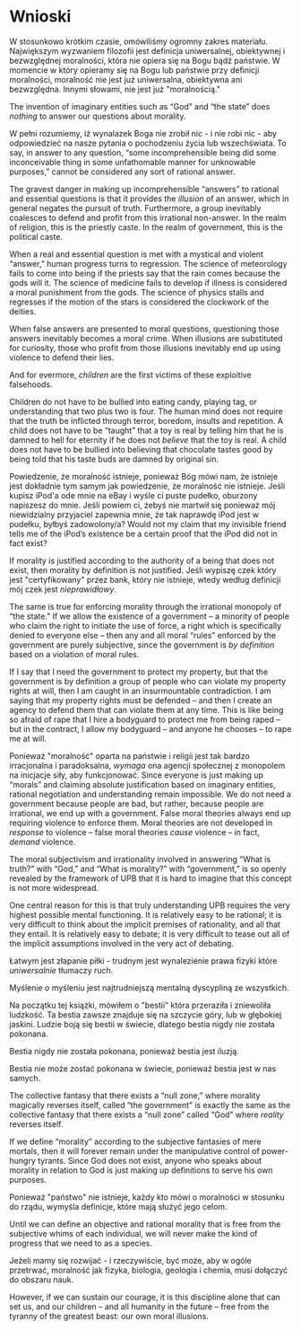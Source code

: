 # Wnioski

W stosunkowo krótkim czasie, omówiliśmy ogromny zakres materiału. Największym wyzwaniem filozofii jest definicja uniwersalnej, obiektywnej i bezwzględnej moralności, która nie opiera się na Bogu bądź państwie. W momencie w który opieramy się na Bogu lub państwie przy definicji moralności, moralność nie jest już uniwersalna, obiektywna ani bezwzględna. Innymi słowami, nie jest już "moralnością."

The invention of imaginary entities such as “God” and “the state” does *nothing* to answer our questions about morality.

W pełni rozumiemy, iż wynalazek Boga nie zrobił nic - i nie robi nic - aby odpowiedzieć na nasze pytania o pochodzeniu życia lub wszechświata. To say, in answer to any question, “some incomprehensible being did some inconceivable thing in some unfathomable manner for unknowable purposes,” cannot be considered any sort of rational answer.

The gravest danger in making up incomprehensible “answers” to rational and essential questions is that it provides the *illusion* of an answer, which in general negates the pursuit of truth. Furthermore, a group inevitably coalesces to defend and profit from this irrational non-answer. In the realm of religion, this is the priestly caste. In the realm of government, this is the political caste.

When a real and essential question is met with a mystical and violent “answer,” human progress turns to regression. The science of meteorology fails to come into being if the priests say that the rain comes because the gods will it. The science of medicine fails to develop if illness is considered a moral punishment from the gods. The science of physics stalls and regresses if the motion of the stars is considered the clockwork of the deities.

When false answers are presented to moral questions, questioning those answers inevitably becomes a moral crime. When illusions are substituted for curiosity, those who profit from those illusions inevitably end up using violence to defend their lies.

And for evermore, *children* are the first victims of these exploitive falsehoods.

Children do not have to be bullied into eating candy, playing tag, or understanding that two plus two is four. The human mind does not require that the truth be inflicted through terror, boredom, insults and repetition. A child does not have to be “taught” that a toy is real by telling him that he is damned to hell for eternity if he does not *believe* that the toy is real. A child does not have to be bullied into believing that chocolate tastes good by being told that his taste buds are damned by original sin.

Powiedzenie, że moralność istnieje, ponieważ Bóg mówi nam, że istnieje jest dokładnie tym samym jak powiedzenie, że moralność nie istnieje. Jeśli kupisz iPod'a ode mnie na eBay i wyśle ci puste pudełko, oburzony napiszesz do mnie. Jeśli powiem ci, żebyś nie martwił się ponieważ mój niewidzialny przyjaciel zapewnia mnie, że tak naprawdę iPod jest w pudełku, byłbyś zadowolony/a? Would not my claim that my invisible friend tells me of the iPod’s existence be a certain proof that the iPod did not in fact exist?

If morality is justified according to the authority of a being that does not exist, then morality by definition is not justified. Jeśli wypiszę czek który jest "certyfikowany" przez bank, który nie istnieje, wtedy według definicji mój czek jest *nieprawidłowy*.

The same is true for enforcing morality through the irrational monopoly of “the state.” If we allow the existence of a government – a minority of people who claim the right to initiate the use of force, a right which is specifically denied to everyone else – then any and all moral “rules” enforced by the government are purely subjective, since the government is *by definition* based on a violation of moral rules.

If I say that I need the government to protect my property, but that the government is by definition a group of people who can violate my property rights at will, then I am caught in an insurmountable contradiction. I am saying that my property rights must be defended – and then I create an agency to defend them that can violate them at any time. This is like being so afraid of rape that I hire a bodyguard to protect me from being raped – but in the contract, I allow my bodyguard – and anyone he chooses – to rape me at will.

Ponieważ "moralność" oparta na państwie i religii jest tak bardzo irracjonalna i paradoksalna, *wymaga* ona agencji społecznej z monopolem na inicjacje siły, aby funkcjonować. Since everyone is just making up “morals” and claiming absolute justification based on imaginary entities, rational negotiation and understanding remain impossible. We do not need a government because people are bad, but rather, because people are irrational, we end up with a government. False moral theories always end up requiring violence to enforce them. Moral theories are not developed in *response* to violence – false moral theories *cause* violence – in fact, *demand* violence.

The moral subjectivism and irrationality involved in answering “What is truth?” with “God,” and “What is morality?” with “government,” is so openly revealed by the framework of UPB that it is hard to imagine that this concept is not more widespread.

One central reason for this is that truly understanding UPB requires the very highest possible mental functioning. It is relatively easy to be rational; it is very difficult to think about the implicit premises of rationality, and all that they entail. It is relatively easy to debate; it is very difficult to tease out all of the implicit assumptions involved in the very act of debating.

Łatwym jest złapanie piłki - trudnym jest wynalezienie prawa fizyki które *uniwersalnie* tłumaczy ruch.

Myślenie *o* myśleniu jest najtrudniejszą mentalną dyscypliną ze wszystkich.

Na początku tej książki, mówiłem o "bestii" która przeraziła i zniewoliła ludzkość. Ta bestia zawsze znajduje się na szczycie góry, lub w głębokiej jaskini. Ludzie boją się bestii w świecie, dlatego bestia nigdy nie została pokonana.

Bestia nigdy nie została pokonana, ponieważ bestia jest iluzją.

Bestia nie może zostać pokonana w świecie, ponieważ bestia jest w nas samych.

The collective fantasy that there exists a “null zone,” where morality magically reverses itself, called “the government” is exactly the same as the collective fantasy that there exists a “null zone” called “God” where *reality* reverses itself.

If we define “morality” according to the subjective fantasies of mere mortals, then it will forever remain under the manipulative control of power-hungry tyrants. Since God does not exist, anyone who speaks about morality in relation to God is just making up definitions to serve his own purposes.

Ponieważ "państwo" nie istnieje, każdy kto mówi o moralności w stosunku do rządu, wymyśla definicje, które mają służyć jego celom.

Until we can define an objective and rational morality that is free from the subjective whims of each individual, we will never make the kind of progress that we need to as a species.

Jeżeli mamy się rozwijać - i rzeczywiście, być może, aby w ogóle przetrwać, moralność jak fizyka, biologia, geologia i chemia, musi dołączyć do obszaru nauk.

However, if we can sustain our courage, it is this discipline alone that can set us, and our children – and all humanity in the future – free from the tyranny of the greatest beast: our own moral illusions.